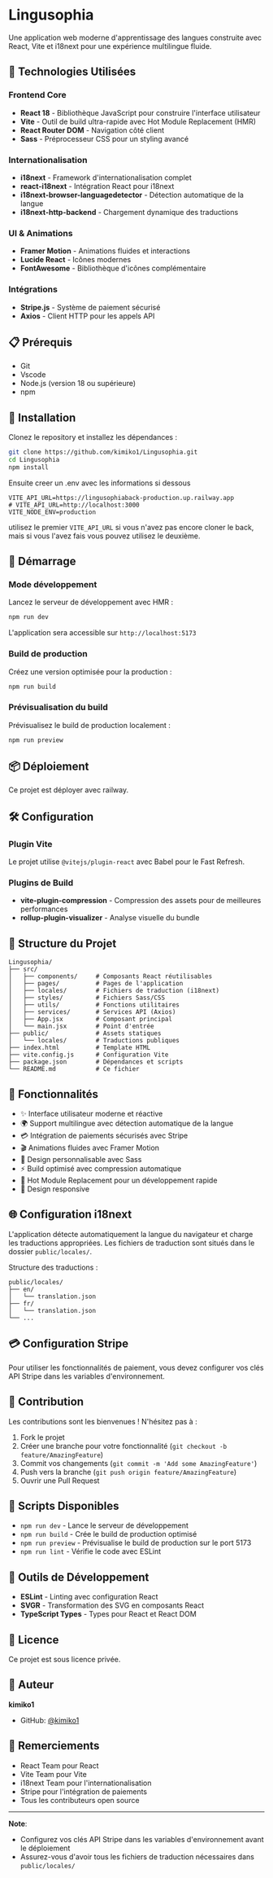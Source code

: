 # Lingusophia

Une application web moderne d'apprentissage des langues construite avec React, Vite et i18next pour une expérience multilingue fluide.

## 🚀 Technologies Utilisées

### Frontend Core
- **React 18** - Bibliothèque JavaScript pour construire l'interface utilisateur
- **Vite** - Outil de build ultra-rapide avec Hot Module Replacement (HMR)
- **React Router DOM** - Navigation côté client
- **Sass** - Préprocesseur CSS pour un styling avancé

### Internationalisation
- **i18next** - Framework d'internationalisation complet
- **react-i18next** - Intégration React pour i18next
- **i18next-browser-languagedetector** - Détection automatique de la langue
- **i18next-http-backend** - Chargement dynamique des traductions

### UI & Animations
- **Framer Motion** - Animations fluides et interactions
- **Lucide React** - Icônes modernes
- **FontAwesome** - Bibliothèque d'icônes complémentaire

### Intégrations
- **Stripe.js** - Système de paiement sécurisé
- **Axios** - Client HTTP pour les appels API

## 📋 Prérequis
- Git
- Vscode
- Node.js (version 18 ou supérieure)
- npm

## 🔧 Installation

Clonez le repository et installez les dépendances :

```bash
git clone https://github.com/kimiko1/Lingusophia.git
cd Lingusophia
npm install
```

Ensuite creer un .env avec les informations si dessous

```
VITE_API_URL=https://lingusophiaback-production.up.railway.app
# VITE_API_URL=http://localhost:3000
VITE_NODE_ENV=production
```
utilisez le premier ``VITE_API_URL`` si vous n'avez pas encore cloner le back, mais si vous l'avez fais vous pouvez utilisez le deuxième.

## 🏃 Démarrage

### Mode développement

Lancez le serveur de développement avec HMR :

```bash
npm run dev
```

L'application sera accessible sur `http://localhost:5173`

### Build de production

Créez une version optimisée pour la production :

```bash
npm run build
```

### Prévisualisation du build

Prévisualisez le build de production localement :

```bash
npm run preview
```

## 📦 Déploiement

Ce projet est déployer avec railway.

## 🛠️ Configuration

### Plugin Vite
Le projet utilise `@vitejs/plugin-react` avec Babel pour le Fast Refresh.

### Plugins de Build
- **vite-plugin-compression** - Compression des assets pour de meilleures performances
- **rollup-plugin-visualizer** - Analyse visuelle du bundle

## 📁 Structure du Projet

```
Lingusophia/
├── src/
│   ├── components/     # Composants React réutilisables
│   ├── pages/          # Pages de l'application
│   ├── locales/        # Fichiers de traduction (i18next)
│   ├── styles/         # Fichiers Sass/CSS
│   ├── utils/          # Fonctions utilitaires
│   ├── services/       # Services API (Axios)
│   ├── App.jsx         # Composant principal
│   └── main.jsx        # Point d'entrée
├── public/             # Assets statiques
│   └── locales/        # Traductions publiques
├── index.html          # Template HTML
├── vite.config.js      # Configuration Vite
├── package.json        # Dépendances et scripts
└── README.md           # Ce fichier
```

## 🎯 Fonctionnalités

- ✨ Interface utilisateur moderne et réactive
- 🌍 Support multilingue avec détection automatique de la langue
- 💳 Intégration de paiements sécurisés avec Stripe
- 🎬 Animations fluides avec Framer Motion
- 🎨 Design personnalisable avec Sass
- ⚡ Build optimisé avec compression automatique
- 🔄 Hot Module Replacement pour un développement rapide
- 📱 Design responsive

## 🌐 Configuration i18next

L'application détecte automatiquement la langue du navigateur et charge les traductions appropriées. Les fichiers de traduction sont situés dans le dossier `public/locales/`.

Structure des traductions :
```
public/locales/
├── en/
│   └── translation.json
├── fr/
│   └── translation.json
└── ...
```

## 💳 Configuration Stripe

Pour utiliser les fonctionnalités de paiement, vous devez configurer vos clés API Stripe dans les variables d'environnement.

## 🤝 Contribution

Les contributions sont les bienvenues ! N'hésitez pas à :

1. Fork le projet
2. Créer une branche pour votre fonctionnalité (`git checkout -b feature/AmazingFeature`)
3. Commit vos changements (`git commit -m 'Add some AmazingFeature'`)
4. Push vers la branche (`git push origin feature/AmazingFeature`)
5. Ouvrir une Pull Request

## 📝 Scripts Disponibles

- `npm run dev` - Lance le serveur de développement
- `npm run build` - Crée le build de production optimisé
- `npm run preview` - Prévisualise le build de production sur le port 5173
- `npm run lint` - Vérifie le code avec ESLint

## 🔧 Outils de Développement

- **ESLint** - Linting avec configuration React
- **SVGR** - Transformation des SVG en composants React
- **TypeScript Types** - Types pour React et React DOM

## 📄 Licence

Ce projet est sous licence privée.

## 👤 Auteur

**kimiko1**

- GitHub: [@kimiko1](https://github.com/kimiko1)

## 🙏 Remerciements

- React Team pour React
- Vite Team pour Vite
- i18next Team pour l'internationalisation
- Stripe pour l'intégration de paiements
- Tous les contributeurs open source

---

**Note**: 
- Configurez vos clés API Stripe dans les variables d'environnement avant le déploiement
- Assurez-vous d'avoir tous les fichiers de traduction nécessaires dans `public/locales/`
